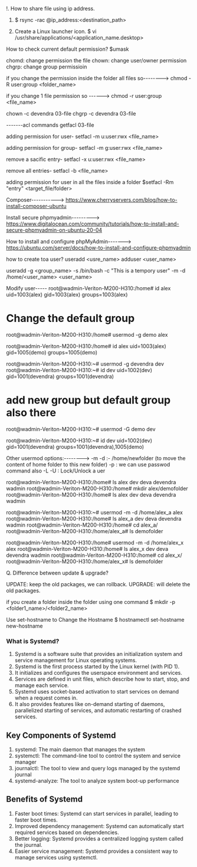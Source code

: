 !. How to share file using ip address.
1. $ rsync -rac <filename> <username>@ip_address:<destination_path>


2. Create a Linux launcher icon.
$ vi /usr/share/applications/<application_name.desktop>



How to check current default permission?
$umask


chomd: change permission the file
chown: change user/owner permission
chgrp: change group permissioin


if you change the permission inside the folder all files so-------->
chmod -R user:group <folder_name>

if you change 1 file permission so ------>
chmod -r user:group <file_name> 

chown -c devendra 03-file 
chgrp -c devendra 03-file

-------acl commands
getfacl 03-file 

adding permission for user-
setfacl -m u:user:rwx <file_name>

adding permission for group-
setfacl -m g:user:rwx <file_name>

remove a sacific entry-
setfacl -x u:user:rwx <file_name>

remove all entries-
setfacl -b <file_name>

adding permission for user in all the files inside a folder
$setfacl -Rm "entry" <target_file/folder>

Composer----------->
https://www.cherryservers.com/blog/how-to-install-composer-ubuntu


Install secure phpmyadmin--------->
https://www.digitalocean.com/community/tutorials/how-to-install-and-secure-phpmyadmin-on-ubuntu-20-04

How to install and configure phpMyAdmin------->
https://ubuntu.com/server/docs/how-to-install-and-configure-phpmyadmin

how to create toa  user?
useradd <usre_name>
adduser <user_name>

useradd -g <group_name> -s /bin/bash -c "This is a tempory user" -m -d /home/<user_name> <user_name>


Modify user-----
root@wadmin-Veriton-M200-H310:/home# id alex
uid=1003(alex) gid=1003(alex) groups=1003(alex)

# Change the default group 
root@wadmin-Veriton-M200-H310:/home# usermod -g demo alex

root@wadmin-Veriton-M200-H310:/home# id alex
uid=1003(alex) gid=1005(demo) groups=1005(demo)

root@wadmin-Veriton-M200-H310:~# usermod -g devendra dev
root@wadmin-Veriton-M200-H310:~# id dev
uid=1002(dev) gid=1001(devendra) groups=1001(devendra)

# add new group but default group also there 
root@wadmin-Veriton-M200-H310:~# usermod -G demo dev

root@wadmin-Veriton-M200-H310:~# id dev
uid=1002(dev) gid=1001(devendra) groups=1001(devendra),1005(demo)


Other usermod options:-------->
-m -d :- /home/newfolder (to move the content of home folder to this new folder)
-p : we can use passwod command also 
-L -U : Lock/Unlock a uer

root@wadmin-Veriton-M200-H310:/home# ls
alex  dev  deva  devendra  wadmin
root@wadmin-Veriton-M200-H310:/home# mkdir alex/demofolder
root@wadmin-Veriton-M200-H310:/home# ls
alex  dev  deva  devendra  wadmin

root@wadmin-Veriton-M200-H310:~# usermod -m -d /home/alex_a alex
root@wadmin-Veriton-M200-H310:/home# ls
alex_a  dev  deva  devendra  wadmin
root@wadmin-Veriton-M200-H310:/home# cd alex_a/
root@wadmin-Veriton-M200-H310:/home/alex_a# ls
demofolder

root@wadmin-Veriton-M200-H310:/home# usermod -m -d /home/alex_x alex
root@wadmin-Veriton-M200-H310:/home# ls
alex_x  dev  deva  devendra  wadmin
root@wadmin-Veriton-M200-H310:/home# cd alex_x/
root@wadmin-Veriton-M200-H310:/home/alex_x# ls
demofolder


Q. Difference between update & upgrade?

UPDATE: keep the old packages, we can rollback.
UPGRADE: will delete the old packages.


if you create a folder inside the folder using one command 
$ mkdir -p <folder1_name>/<folder2_name>


Use set-hostname to Change the Hostname
$ hostnamectl set-hostname new-hostname

### What is Systemd?
1. Systemd is a software suite that provides an initialization system and service management for Linux operating systems.
2. Systemd is the first process started by the Linux kernel (with PID 1).
3. It initializes and configures the userspace environment and services.
4. Services are defined in unit files, which describe how to start, stop, and manage each service.
5. Systemd uses socket-based activation to start services on demand when a request comes in.
6. It also provides features like on-demand starting of daemons, parallelized starting of services, and automatic restarting of crashed services.

## Key Components of Systemd
1. systemd: The main daemon that manages the system
2. systemctl: The command-line tool to control the system and service manager
3. journalctl: The tool to view and query logs managed by the systemd journal
4. systemd-analyze: The tool to analyze system boot-up performance

## Benefits of Systemd
1. Faster boot times: Systemd can start services in parallel, leading to faster boot times.
2. Improved dependency management: Systemd can automatically start required services based on dependencies.
3. Better logging: Systemd provides a centralized logging system called the journal.
4. Easier service management: Systemd provides a consistent way to manage services using systemctl.
